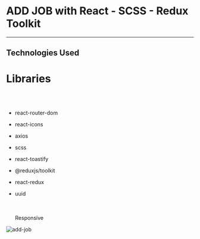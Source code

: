 <h1>ADD JOB with React - SCSS - Redux Toolkit </h1>

<hr>

<h2>Technologies Used</h2>

<p>

# Libraries

</br></br>

- react-router-dom
  </br>
- react-icons
  </br>
- axios
  </br>
- scss
  </br>
- react-toastify
  </br>
- @reduxjs/toolkit
  </br>
- react-redux
  </br>
- uuid
  </br>

  </br>
  </br> Responsive </p>

![add-job](https://github.com/user-attachments/assets/101b2a51-c6c7-463e-89ab-7bf42a260c3a)

